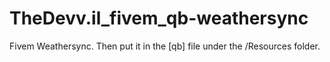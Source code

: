 # TheDevv.il_fivem_qb-weathersync
Fivem Weathersync. Then put it in the [qb] file under the /Resources folder.
